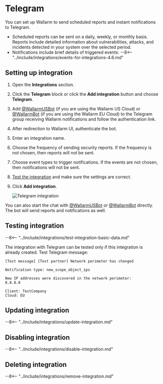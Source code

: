 # Telegram

You can set up Wallarm to send scheduled reports and instant notifications to Telegram.

* Scheduled reports can be sent on a daily, weekly, or monthly basis. Reports include detailed information about vulnerabilities, attacks, and incidents detected in your system over the selected period.
* Notifications include brief details of triggered events:
    --8<-- "../include/integrations/events-for-integrations-4.6.md"

## Setting up integration

1. Open the **Integrations** section.
2. Click the **Telegram** block or click the **Add integration** button and choose **Telegram**.
3. Add [@WallarmUSBot](https://t.me/WallarmUSBot) (if you are using the Wallarm US Cloud) or [@WallarmBot](https://t.me/WallarmBot) (if you are using the Wallarm EU Cloud) to the Telegram group receiving Wallarm notifications and follow the authentication link.
4. After redirection to Wallarm UI, authenticate the bot.
5. Enter an integration name.
6. Choose the frequency of sending security reports. If the frequency is not chosen, then reports will not be sent.
7. Choose event types to trigger notifications. If the events are not chosen, then notifications will not be sent.
8. [Test the integration](#testing-integration) and make sure the settings are correct.
9. Click **Add integration**.

    ![Telegram integration](../../../images/user-guides/settings/integrations/add-telegram-integration.png)

You can also start the chat with [@WallarmUSBot](https://t.me/WallarmUSBot) or [@WallarmBot](https://t.me/WallarmBot) directly. The bot will send reports and notifications as well.

## Testing integration

--8<-- "../include/integrations/test-integration-basic-data.md"

The integration with Telegram can be tested only if this integration is already created. Test Telegram message:

```
[Test message] [Test partner] Network perimeter has changed

Notification type: new_scope_object_ips

New IP addresses were discovered in the network perimeter:
8.8.8.8

Client: TestCompany
Cloud: EU
```

## Updating integration

--8<-- "../include/integrations/update-integration.md"

## Disabling integration

--8<-- "../include/integrations/disable-integration.md"

## Deleting integration

--8<-- "../include/integrations/remove-integration.md"
